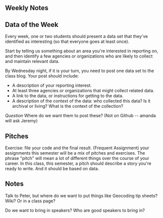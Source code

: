 ## Weekly Notes


## Data of the Week
Every week, one or two students should present a data set that they've identified as interesting (so that everyone goes at least once).

Start by telling us something about an area you're interested in reporting on, and then identify a few agencies or organizations who are likely to collect and maintain relevant data.

By Wednesday night, if it is your turn, you need to post one data set to the class blog. Your post should include:
+ A description of your reporting interest.
+ At least three agencies or organizations that might collect related data.
+ A link to the data, or instructions for getting to the data.
+ A description of the context of the data: who collected this data? Is it archival or living? What is the context of the collection?

*Question* Where do we want them to post these? (Not on Github -- amanda will ask Jeremy)


## Pitches
Exercise: file your code and the final result.
(Frequent Assignment) your assignments this semester will be a mix of pitches and exercises. The phrase "pitch" will mean a lot of different things over the course of your career. In this class, this semester, a pitch should describe a story you're ready to write. And it should be based on data.




## Notes
Talk to Peter, but where do we want to put things like Geocoding tip sheets? Wiki? Or in a class page?

Do we want to bring in speakers? Who are good speakers to bring in?
